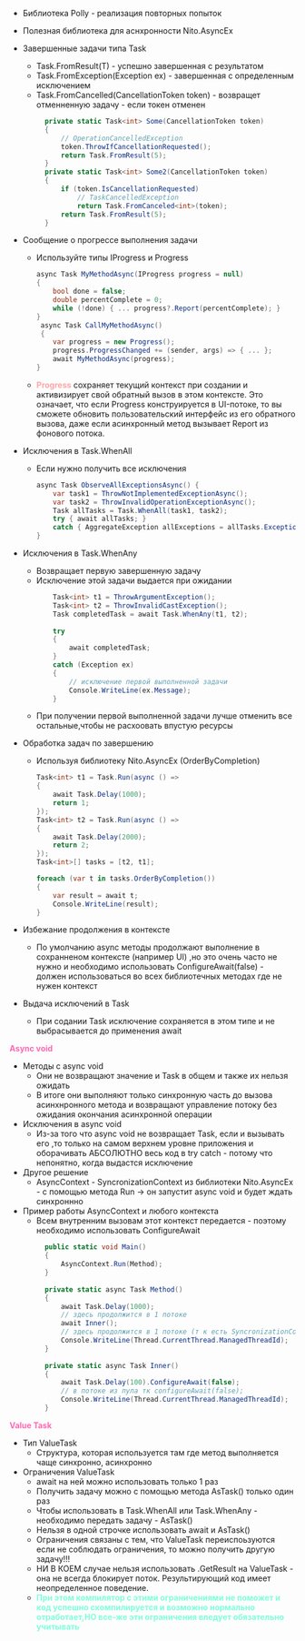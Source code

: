 

- Библиотека Polly - реализация повторных попыток
- Полезная библиотека для аснхронности Nito.AsyncEx

- Завершенные задачи типа Task
	- Task.FromResult(T) - успешно завершенная с результатом
	- Task.FromException(Exception ex) - завершенная с определенным исключением
	- Task.FromCancelled(CancellationToken token) - возвращет отменненную задачу - если токен отменен
	  ```cs
		private static Task<int> Some(CancellationToken token)  
		{  
			// OperationCancelledException  
		    token.ThrowIfCancellationRequested();  
		    return Task.FromResult(5);  
		}  
		private static Task<int> Some2(CancellationToken token)  
		{  
		    if (token.IsCancellationRequested)  
		        // TaskCancelledException  
		        return Task.FromCanceled<int>(token);  
		    return Task.FromResult(5);  
		}
		```
- Сообщение о прогрессе выполнения задачи
	- Используйте типы IProgress и Progress
		```cs
		async Task MyMethodAsync(IProgress progress = null) 
		{ 
			bool done = false;
			double percentComplete = 0; 
			while (!done) { ... progress?.Report(percentComplete); } 
		} 
		 async Task CallMyMethodAsync() 
		 {
			var progress = new Progress();
			progress.ProgressChanged += (sender, args) => { ... };
			await MyMethodAsync(progress); 
		}
		```
	- <span style="color:#FFA5A5;font-weight:bold;">Progress</span> сохраняет текущий контекст при создании и активизирует свой обратный вызов в этом контексте. Это означает, что если Progress конструируется в UI-потоке, то вы сможете обновить пользовательский интерфейс из его обратного вызова, даже если асинхронный метод вызывает Report из фонового потока.
- Исключения в Task.WhenAll
	- Если нужно получить все исключения
		```cs
		async Task ObserveAllExceptionsAsync() { 
			var task1 = ThrowNotImplementedExceptionAsync(); 
			var task2 = ThrowInvalidOperationExceptionAsync(); 
			Task allTasks = Task.WhenAll(task1, task2); 
			try { await allTasks; } 
			catch { AggregateException allExceptions = allTasks.Exception; ... } 
		}
		```
- Исключения в Task.WhenAny
	- Возвращает первую завершенную задачу
	-  Исключение этой задачи выдается при ожидании 
		```cs
			Task<int> t1 = ThrowArgumentException();  
			Task<int> t2 = ThrowInvalidCastException(); 
			Task completedTask = await Task.WhenAny(t1, t2);  
			
			try  
			{  
			    await completedTask;  
			}  
			catch (Exception ex)  
			{  
				// исключение первой выполненной задачи
			    Console.WriteLine(ex.Message);  
			}
		```
	- При получении первой выполненной задачи лучше отменить все остальные,чтобы не расхоовать впустую ресурсы
- Обработка задач по завершению
	- Используя библиотеку Nito.AsyncEx (OrderByCompletion)
		```cs
		Task<int> t1 = Task.Run(async () =>  
		{  
		    await Task.Delay(1000);  
		    return 1;  
		});  
		Task<int> t2 = Task.Run(async () =>  
		{  
		    await Task.Delay(2000);  
		    return 2;  
		});  
		Task<int>[] tasks = [t2, t1];  
		
		foreach (var t in tasks.OrderByCompletion())  
		{  
		    var result = await t;  
		    Console.WriteLine(result);  
		}
		```
- Избежание продолжения в контексте 
	- По умолчанию async методы продолжают выполнение в сохранненом контексте (например UI) ,но  это очень часто не нужно и необходимо использовать ConfigureAwait(false) - должен использоваться во всех библиотечных методах где не нужен контекст
- Выдача исключений в Task
	- При содании Task исключение сохраняется в этом типе и не выбрасывается до применения await

<span style="color:HotPink;font-weight:bold;">Async void</span>

- Методы с async void 
	- Они не возвращают значение и Task в общем и также их нельзя ожидать
	- В итоге они выполняют только синхронную часть до вызова асинхнронного метода и возвращают управление потоку без ожидания окончания асинхронной операции
- Исключения в async void 
	- Из-за того что async void не возвращает Task, если и вызывать его ,то только на самом верхнем уровне приложения и оборачивать АБСОЛЮТНО весь код в try catch - потому что непонятно, когда выдастся исключение
- Другое решение
	- AsyncContext - SyncronizationContext из библиотеки Nito.AsyncEx - с помощью метода Run -> он запустит async void и будет ждать синхроннно
- Пример работы AsyncContext и любого контекста
	 - Всем внутренним вызовам  этот контекст передается - поэтому необходимо использовать ConfigureAwait 
		  ```cs
			public static void Main()  
			{  
			    AsyncContext.Run(Method);  
			}  
			  
			private static async Task Method()  
			{  
			    await Task.Delay(1000);  
			    // здесь продолжится в 1 потоке 
			    await Inner();  
			    // здесь продолжится в 1 потоке (т к есть SyncronizationContext)
			    Console.WriteLine(Thread.CurrentThread.ManagedThreadId);  
			}  
			  
			private static async Task Inner()  
			{  
			    await Task.Delay(100).ConfigureAwait(false);
			    // в потоке из пула тк configureAwait(false);  
			    Console.WriteLine(Thread.CurrentThread.ManagedThreadId);  
			}
		```

<span style="color:HotPink;font-weight:bold;">Value Task</span>

- Тип ValueTask
	- Структура, которая используется там где метод выполняется чаще синхронно, асинхронно
- Ограничения ValueTask
	- await на ней можно использовать  только 1 раз
	- Получить задачу можно с помощью метода AsTask() только один раз
	- Чтобы использовать в Task.WhenAll или Task.WhenAny - необходимо передать задачу - AsTask()
	- Нельзя в одной строчке использовать await и AsTask()
	- Ограничения связаны с тем, что ValueTask переиспоьзуются если не соблюдать ограничения, то можно получить другую задачу!!!
	- НИ В КОЕМ случае нельзя использовать .GetResult на ValueTask - она не всегда блокирует поток. Результирующий код имеет неопределенное поведение.
	- <span style="color:#7EFFDB;font-weight:bold;">При этом компилятор с этими ограничениями не поможет и код успешно скомпилируется и возможно нормально отработает,НО все-же эти ограничения вледует обязательно учитывать</span>